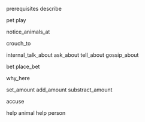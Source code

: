 prerequisites
describe

pet
play

notice_animals_at

crouch_to

internal_talk_about
ask_about
tell_about
gossip_about

bet
place_bet

why_here

set_amount
add_amount
substract_amount

accuse

help animal
help person
